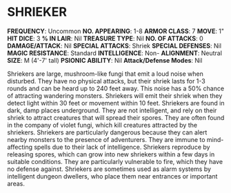 # SHRIEKER

**FREQUENCY**: Uncommon
**NO. APPEARING**: 1-8
**ARMOR CLASS**: 7
**MOVE**: 1"
**HIT DICE**: 3
**% IN LAIR**: Nil
**TREASURE TYPE**: Nil
**NO. OF ATTACKS**: 0
**DAMAGE/ATTACK**: Nil
**SPECIAL ATTACKS**: Shriek
**SPECIAL DEFENSES**: Nil
**MAGIC RESISTANCE**: Standard
**INTELLIGENCE**: Non-
**ALIGNMENT**: Neutral
**SIZE**: M (4'-7' tall)
**PSIONIC ABILITY**: Nil
**Attack/Defense Modes**: Nil

Shriekers are large, mushroom-like fungi that emit a loud noise when disturbed. They have no physical attacks, but their shriek lasts for 1-3 rounds and can be heard up to 240 feet away. This noise has a 50% chance of attracting wandering monsters. Shriekers will emit their shriek when they detect light within 30 feet or movement within 10 feet. Shriekers are found in dark, damp places underground. They are not intelligent, and rely on their shriek to attract creatures that will spread their spores. They are often found in the company of violet fungi, which kill creatures attracted by the shriekers. Shriekers are particularly dangerous because they can alert nearby monsters to the presence of adventurers. They are immune to mind-affecting spells due to their lack of intelligence. Shriekers reproduce by releasing spores, which can grow into new shriekers within a few days in suitable conditions. They are particularly vulnerable to fire, which they have no defense against. Shriekers are sometimes used as alarm systems by intelligent dungeon dwellers, who place them near entrances or important areas.
